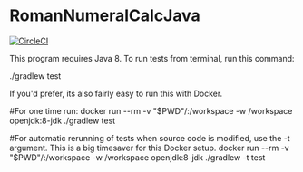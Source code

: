 # RomanNumeralCalcJava


[![CircleCI](https://circleci.com/gh/robertfmurdock/RomanNumeralCalcJava.svg?style=svg)](https://circleci.com/gh/robertfmurdock/RomanNumeralCalcJava)


This program requires Java 8. To run tests from terminal, run this command:

  ./gradlew test
  
If you'd prefer, its also fairly easy to run this with Docker.

  #For one time run:
  docker run --rm -v "$PWD"/:/workspace -w /workspace openjdk:8-jdk ./gradlew test
  
  #For automatic rerunning of tests when source code is modified, use the -t argument. This is a big timesaver for this Docker setup.
  docker run --rm -v "$PWD"/:/workspace -w /workspace openjdk:8-jdk ./gradlew -t test
  
